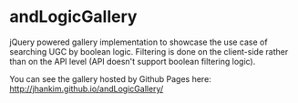 # andLogicGallery
jQuery powered gallery implementation to showcase the use case of searching UGC by boolean logic. Filtering is done on the client-side rather than on the API level (API doesn't support boolean filtering logic).

You can see the gallery hosted by Github Pages here: http://jhankim.github.io/andLogicGallery/
